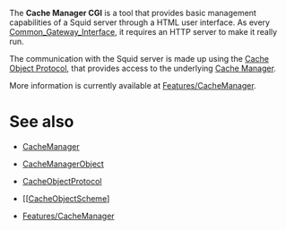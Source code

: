The **Cache Manager CGI** is a tool that provides basic management
capabilities of a Squid server through a HTML user interface. As every
[Common\_Gateway\_Interface](http://en.wikipedia.org/wiki/Common_Gateway_Interface),
it requires an HTTP server to make it really run.

The communication with the Squid server is made up using the [Cache
Object
Protocol](/CacheObjectProtocol),
that provides access to the underlying [Cache
Manager](/CacheManager).

More information is currently available at
[Features/CacheManager](/Features/CacheManager).

# See also

  - [CacheManager](/CacheManager)

  - [CacheManagerObject](/CacheManagerObject)

  - [CacheObjectProtocol](/CacheObjectProtocol)

  - \[\[[CacheObjectScheme](/CacheObjectScheme)\]

  - [Features/CacheManager](/Features/CacheManager)
